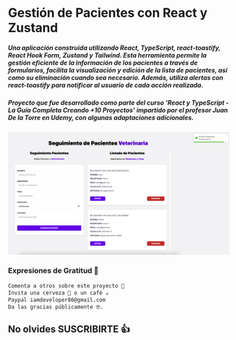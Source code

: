 # Gestión de Pacientes con React y Zustand

##### Una aplicación construida utilizando React, TypeScript, react-toastify, React Hook Form, Zustand y Tailwind. Esta herramienta permite la gestión eficiente de la información de los pacientes a través de formularios, facilita la visualización y edición de la lista de pacientes, así como su eliminación cuando sea necesario. Además, utiliza alertas con react-toastify para notificar al usuario de cada acción realizada.

##### Proyecto que fue desarrollado como parte del curso 'React y TypeScript - La Guía Completa Creando +10 Proyectos' impartido por el profesor Juan De la Torre en Udemy, con algunas adaptaciones adicionales.

![](https://raw.githubusercontent.com/urian121/imagenes-proyectos-github/master/app-pacientes-veterinaria-react.png)

### Expresiones de Gratitud 🎁

    Comenta a otros sobre este proyecto 📢
    Invita una cerveza 🍺 o un café ☕
    Paypal iamdeveloper86@gmail.com
    Da las gracias públicamente 🤓.

## No olvides SUSCRIBIRTE 👍
